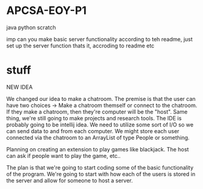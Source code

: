 # APCSA-EOY-P1
java
python
scratch

imp
can you make basic server functionality according to teh readme, just set up the server function thats it, accroding to readme etc

# stuff

NEW IDEA

We changed our idea to make a chatroom. The premise is that the user can have two choices → Make a chatroom themself or connect to the chatroom. If they make a chatroom, then they're computer will be the "host". Same thing, we're still going to make  projects and research tools. The IDE is probably going to be intellij idea. We need to utilize some sort of I/O so we can send data to and from each computer. We might store each user connected via the chatroom to an ArrayList of type People or something.

Planning on creating an extension to play games like blackjack. The host can ask if people want to play the game, etc..

The plan is that we're going to start coding some of the basic functionality of the program. We're going to start with how each of the users is stored in the server and allow for someone to host a server.
